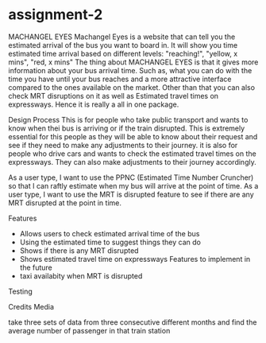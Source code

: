 # assignment-2
MACHANGEL EYES
Machangel Eyes is a website that can tell you the estimated arrival of the bus you want to board in.
It will show you time estimated time arrival based on different levels: "reaching!", "yellow, x mins", "red, x mins"
The thing about MACHANGEL EYES is that it gives more information about your bus arrival time. Such as, what you can do with the time you have until your bus reaches and a more attractive interface compared to the ones available on the market. 
Other than that you can also check MRT disruptions on it as well as Estimated travel times on expressways.
Hence it is really a all in one package.

Design Process
This is for people who take public transport and wants to know when thei bus is arriving or if the train disrupted. This is extremely essential for this people as they will be able to know about their request and see if they need to make any adjustments to their journey.
it is also for people who drive cars and wants to check the estimated travel times on the expressways. They can also make adjustments to their journey accordingly. 

As a user type, I want to use the PPNC (Estimated Time Number Cruncher) so that I can raftly estimate when my bus will arrive at the point of time.
As a user type, I want to use the MRT is disrupted feature to see if there are any MRT disrupted at the point in time.

Features 
- Allows users to check estimated arrival time of the bus
- Using the estimated time to suggest things they can do 
- Shows if there is any MRT disrupted
- Shows estimated travel time on expressways
Features to implement in the future 
- taxi availabity when MRT is disrupted


Testing

Credits 
Media 








take three sets of data from three consecutive different months and find the average number of passenger in that train station 